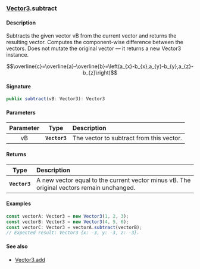 ### [Vector3](./vector3.md).subtract
#### Description
Subtracts the given vector vB from the current vector and returns the resulting vector. Computes the component-wise difference between the vectors. Does not mutate the original vector — it returns a new Vector3 instance.
```math
\overline{c}=\overline{a}-\overline{b}=\left(a_{x}-b_{x},a_{y}-b_{y},a_{z}-b_{z}\right)
```

#### Signature
```typescript
public subtract(vB: Vector3): Vector3
```
#### Parameters
|Parameter|Type|Description|
|:-:|:-:|:-|
|vB|**`Vector3`**|The vector to subtract from this vector.|

#### Returns
|Type|Description|
|:-:|:-|
|**`Vector3`**|A new vector equal to the current vector minus vB. The original vectors remain unchanged.|

#### Examples
```typescript
const vectorA: Vector3 = new Vector3(1, 2, 3);
const vectorB: Vector3 = new Vector3(4, 5, 6);
const vectorC: Vector3 = vectorA.subtract(vectorB);
// Expected result: Vector3 {x: -3, y: -3, z: -3}.
```

#### See also
- [Vector3.add](./vector3.add.md)